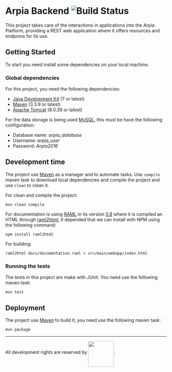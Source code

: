 # Arpia Backend ![Build Status](https://nativapps.visualstudio.com/_apis/public/build/definitions/68e8cfce-ec95-4033-bb10-c9812bc2de6a/7/badge)
This project takes care of the interactions in applications into the Arpia Platform, providing a REST web
application where it offers resources and endpoins for its use.

## Getting Started
To start you need install some dependencies on your local machine.

### Global dependencies
For this project, you need the following dependencies:
* [Java Development Kit](http://www.oracle.com/technetwork/java/javase/downloads/index.html "Click for download") (7 or latest)
* [Maven](https://maven.apache.org/download.cgi "Click for download") (3.3.9 or latest)
* [Apache Tomcat](http://tomcat.apache.org/ "Click to visit official page") (8.0.39 or latest)

For the data storage is being used [MySQL](http://https://www.mysql.com/), this must be have the following
configuration:
* Database name: *arpia_database*
* Username: *arpia_user*
* Password: *Arpia2016*

## Development time
The project use [Maven](http://maven.apache.org) as a manager and to automate tasks. Use `compile` maven task 
to download local dependencies and compile the project and use `clean` to clean it.

For clean and compile the project:
```
mvn clean compile
```

For documentation is using [RAML](http://raml.org/) in its version [0.8](https://github.com/raml-org/raml-spec/blob/master/versions/raml-08/raml-08.md "Click for read specifications")
where it is compiled an HTML through [raml2html](https://github.com/raml2html/raml2html), it depended that we
can install with NPM using the following command:
```
npm install raml2html
```
For building:
```
raml2html docs/documentation.raml > src/main/webapp/index.html
```

### Running the tests
The tests in this project are make with JUnit. You need use the following maven task:
```
mvn test
```

## Deployment
The project use [Maven](http://maven.apache.org) to build it, you need use the following maven task:
```
mvn package
```

----------------------
All development rights are reserved by [<img src="http://nativapps.co/nativapps/wp-content/uploads/2016/04/nativapps-logo-share.png" width="80" align="middle"/>](http://nativapps.co/).